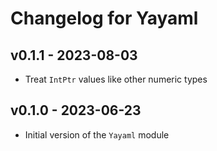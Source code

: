 # Changelog for Yayaml

## v0.1.1 - 2023-08-03

+ Treat `IntPtr` values like other numeric types

## v0.1.0 - 2023-06-23

+ Initial version of the `Yayaml` module
